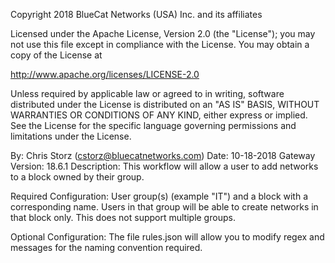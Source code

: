 Copyright 2018 BlueCat Networks (USA) Inc. and its affiliates

Licensed under the Apache License, Version 2.0 (the "License"); you may not use this file except in compliance with the License. You may obtain a copy of the License at

http://www.apache.org/licenses/LICENSE-2.0

Unless required by applicable law or agreed to in writing, software distributed under the License is distributed on an "AS IS" BASIS, WITHOUT WARRANTIES OR CONDITIONS OF ANY KIND, either express or implied. See the License for the specific language governing permissions and limitations under the License.

By: Chris Storz (cstorz@bluecatnetworks.com) Date: 10-18-2018 Gateway Version: 18.6.1 Description: This workflow will allow a user to add networks to a block owned by their group.

Required Configuration:
User group(s) (example "IT") and a block with a corresponding name. Users in that group will be able to create networks in that block only. This does not support multiple groups.

Optional Configuration:
The file rules.json will allow you to modify regex and messages for the naming convention required.